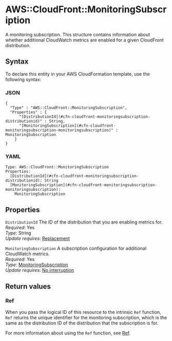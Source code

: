# AWS::CloudFront::MonitoringSubscription<a name="aws-resource-cloudfront-monitoringsubscription"></a>

A monitoring subscription\. This structure contains information about whether additional CloudWatch metrics are enabled for a given CloudFront distribution\.

## Syntax<a name="aws-resource-cloudfront-monitoringsubscription-syntax"></a>

To declare this entity in your AWS CloudFormation template, use the following syntax:

### JSON<a name="aws-resource-cloudfront-monitoringsubscription-syntax.json"></a>

```
{
  "Type" : "AWS::CloudFront::MonitoringSubscription",
  "Properties" : {
      "[DistributionId](#cfn-cloudfront-monitoringsubscription-distributionid)" : String,
      "[MonitoringSubscription](#cfn-cloudfront-monitoringsubscription-monitoringsubscription)" : MonitoringSubscription
    }
}
```

### YAML<a name="aws-resource-cloudfront-monitoringsubscription-syntax.yaml"></a>

```
Type: AWS::CloudFront::MonitoringSubscription
Properties: 
  [DistributionId](#cfn-cloudfront-monitoringsubscription-distributionid): String
  [MonitoringSubscription](#cfn-cloudfront-monitoringsubscription-monitoringsubscription): 
    MonitoringSubscription
```

## Properties<a name="aws-resource-cloudfront-monitoringsubscription-properties"></a>

`DistributionId`  <a name="cfn-cloudfront-monitoringsubscription-distributionid"></a>
The ID of the distribution that you are enabling metrics for\.  
*Required*: Yes  
*Type*: String  
*Update requires*: [Replacement](https://docs.aws.amazon.com/AWSCloudFormation/latest/UserGuide/using-cfn-updating-stacks-update-behaviors.html#update-replacement)

`MonitoringSubscription`  <a name="cfn-cloudfront-monitoringsubscription-monitoringsubscription"></a>
A subscription configuration for additional CloudWatch metrics\.  
*Required*: Yes  
*Type*: [MonitoringSubscription](aws-properties-cloudfront-monitoringsubscription-monitoringsubscription.md)  
*Update requires*: [No interruption](https://docs.aws.amazon.com/AWSCloudFormation/latest/UserGuide/using-cfn-updating-stacks-update-behaviors.html#update-no-interrupt)

## Return values<a name="aws-resource-cloudfront-monitoringsubscription-return-values"></a>

### Ref<a name="aws-resource-cloudfront-monitoringsubscription-return-values-ref"></a>

 When you pass the logical ID of this resource to the intrinsic `Ref` function, `Ref` returns the unique identifier for the monitoring subscription, which is the same as the distribution ID of the distribution that the subscription is for\.

For more information about using the `Ref` function, see [Ref](https://docs.aws.amazon.com/AWSCloudFormation/latest/UserGuide/intrinsic-function-reference-ref.html)\.
